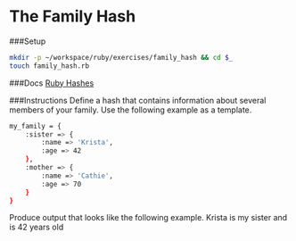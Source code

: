 # The Family Hash

###Setup
```bash
mkdir -p ~/workspace/ruby/exercises/family_hash && cd $_
touch family_hash.rb
```

###Docs
[Ruby Hashes](http://ruby-doc.org/core-2.4.2/Hash.html)

###Instructions
Define a hash that contains information about several members of your family. Use the following example as a template.
```bash
my_family = {
    :sister => {
        :name => 'Krista',
        :age => 42
    },
    :mother => {
        :name => 'Cathie',
        :age => 70
    }
}
```
Produce output that looks like the following example.
Krista is my sister and is 42 years old
